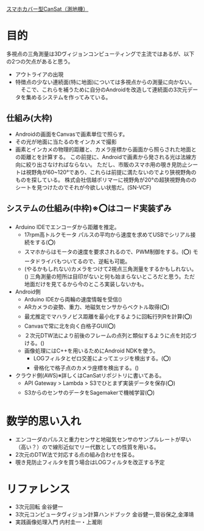 [スマホカバー型CanSat（測地機）](/image/20251024_185144.jpg)
# 目的
多視点の三角測量は3Dヴィジョンコンピューティングで主流ではあるが、以下の2つの欠点があると思う。
- アウトライアの出現
- 特徴点の少ない連続面(特に地面)については多視点からの測量に向かない。
　そこで、これらを補うために自分のAndroidを改造して連続面の3次元データを集めるシステムを作ってみている。
## 仕組み(大枠)
- Androidの画面をCanvasで画素単位で照らす。
- その光が地面に当たるのをインカメで撮影
- 画素とインカメの物理的距離と、カメラ座標から画面から照らされた地面との距離とを計算する。
この前提に、Androidで画素から発される光は法線方向に絞り出さなければならない。
ただし、市販のスマホ用の覗き見防止シートは視野角が60~120°であり、これらは前提に満たないのでより狭視野角のものを探している。
株式会社信越ポリマーに視野角が20°の超狭視野角ののシートを見つけたのでそれが今欲しい状態だ。(SN-VCF)
## システムの仕組み(中枠)※⭕️はコード実装ずみ

- Arduino IDEでエンコーダから距離を推定。
  - 17rpm高トルクモータ パルスの平均から速度を求めてUSBでシリアル接続をする(⭕️)
  - スマホからはモータの速度を要求されるので、PWM制御をする。(⭕️)
    モータドライバもついてるので、逆転も可能。
  - (やるかもしれない)カメラをつけて2視点三角測量をするかもしれない。()
  三角測量の短所は目印がないと何も始まらないところだと思う。ただ地面だけを見てるから今のところ実装しないかも。
- Android側
  - Arduino IDEから両輪の速度情報を受信()
  - ARカメラの姿勢、重力、地磁気センサからベクトル取得(⭕️)
  - 最尤推定でマハラノビス距離を最小化するように回転行列Rを計算(⭕️)
  - Canvasで常に北を向く白格子GUI(⭕️)
  - ２次元DTW法により前後のフレームの点列と類似するように点を対応づける。()
  - 画像処理にはC++を用いるためにAndroid NDKを使う。
    - LOGフィルタとゼロ交差によってエッジを検出する。(⭕️)
    - 骨格化で格子点のカメラ座標を検出する。()
- クラウド側(AWS)※詳しくはCanSatリポジトリに書いてある。
  - API Gateway > Lambda > S3でひとまず実装データを保存(⭕️)
  - S3からのセンサのデータをSagemakerで機械学習(⭕️)
 
# 数学的思い入れ
- エンコーダのパルスと重力センサと地磁気センサのサンプルレートが早い（高い？）ので線形近似でリー代数としての性質を用いる。
- 2次元のDTW法で対応する点の組み合わせを探る。
- 覗き見防止フィルタを買う場合はLOGフィルタを改正する予定
# リファレンス
- 3次元回転 金谷健一
- 3次元コンピュータヴィジョン計算ハンドブック 金谷健一,菅谷保之,金澤靖
- 実践画像処理入門 内村圭一・上瀧剛

